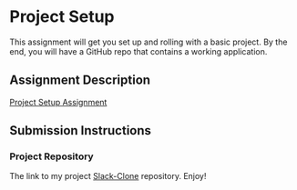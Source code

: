 # Project Setup
This assignment will get you set up and rolling with a basic project. By the end, you will have a GitHub repo that contains a working application.

## Assignment Description
[Project Setup Assignment](https://education.launchcode.org/liftoff/modules/assignments/project-setup)

## Submission Instructions

### Project Repository
The link to my project [Slack-Clone](https://github.com/JayhawkChief/slack-clone) repository. Enjoy!
